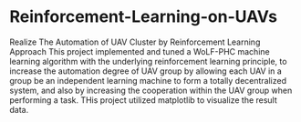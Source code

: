 # Reinforcement-Learning-on-UAVs
Realize The Automation of UAV Cluster by Reinforcement Learning Approach
This project implemented and tuned a WoLF-PHC machine learning algorithm with the underlying reinforcement learning principle, to increase the automation degree of UAV group by allowing each UAV in a group be an independent learning machine to form a totally decentralized system, and also by increasing the cooperation within the UAV group when performing a task.
THis project utilized matplotlib to visualize the result data. 
